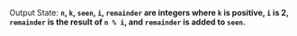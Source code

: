 Output State: **`n`, `k`, `seen`, `i`, `remainder` are integers where `k` is positive, `i` is 2, `remainder` is the result of `n % i`, and `remainder` is added to `seen`.**